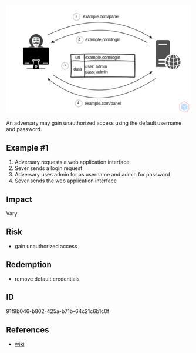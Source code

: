 <p align="center"> <img src="https://raw.githubusercontent.com/qeeqbox/default-credential/main/default-credential.png"></p>

An adversary may gain unauthorized access using the default username and password.

## Example #1
1. Adversary requests a web application interface
2. Sever sends a login request
3. Adversary uses admin for as username and admin for password
4. Sever sends the web application interface

## Impact
Vary

## Risk
- gain unauthorized access

## Redemption
- remove default credentials

## ID
91f9b046-b802-425a-b71b-64c21c6b1c0f

## References
- [wiki](https://en.wikipedia.org/wiki/default_credential_vulnerability)

